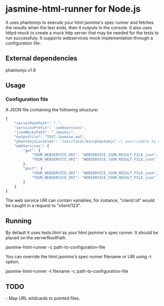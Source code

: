 # jasmine-html-runner for Node.js

It uses phantomjs to execute your html jasmine's spec runner and fetches the 
results when the test ends, then it outputs in the console. It also uses httpd-mock 
to create a mock http server that may be needed for the tests to run successfuly.
It supports webservices mock implementation through a configuration file.

## External dependencies
phantomjs v1.9

## Usage

### Configuration file
A JSON file containing the following structure:
```js
{
    "serverRootPath": ".",
    "servicesPrefix": '/webservice/',
    "jsonMocksPath": "./mocks/",
    "outputFile": "TEST-Jasmine.xml",
    "phantomjsLocation": "/usr/local/bin/phantomjs" // overridable by command line argument --phantom-js-location,
    "webServices": {
        "get": {
            "YOUR_WEBSERVICE_URI": "WEBSERVICE_JSON_RESULT_FILE.json",
            "YOUR_WEBSERVICE_URI": "WEBSERVICE_JSON_RESULT_FILE.json"
        },
    	"post": {
			"YOUR_WEBSERVICE_URI": "WEBSERVICE_JSON_RESULT_FILE.json",
            "YOUR_WEBSERVICE_URI": "WEBSERVICE_JSON_RESULT_FILE.json"
		}
	}
}
```
The web service URI can contain variables, for instance, "client/:id" would be
caught in a request to "client/123".

## Running

By default it uses tests.html as your html jasmine's spec runner. It should be placed on the serverRootPath.

jasmine-html-runner -c path-to-configuration-file

You can override the html jasmine's spec runner filename or URI using -t option.

jasmine-html-runner -t filename -c path-to-configuration-file

## TODO

\- Map URL wildcards to pointed files.